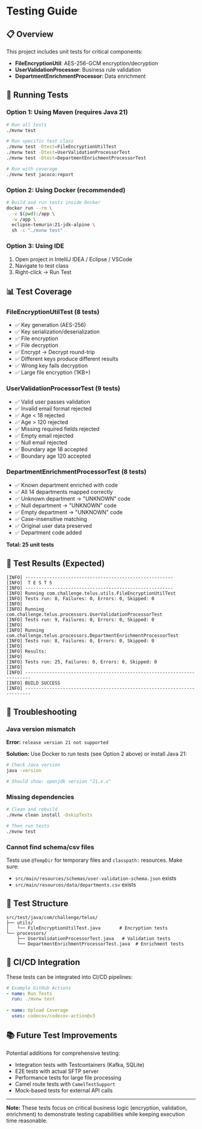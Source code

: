 # Testing Guide

## 📋 Overview

This project includes unit tests for critical components:
- **FileEncryptionUtil**: AES-256-GCM encryption/decryption
- **UserValidationProcessor**: Business rule validation
- **DepartmentEnrichmentProcessor**: Data enrichment

## 🧪 Running Tests

### Option 1: Using Maven (requires Java 21)

```bash
# Run all tests
./mvnw test

# Run specific test class
./mvnw test -Dtest=FileEncryptionUtilTest
./mvnw test -Dtest=UserValidationProcessorTest
./mvnw test -Dtest=DepartmentEnrichmentProcessorTest

# Run with coverage
./mvnw test jacoco:report
```

### Option 2: Using Docker (recommended)

```bash
# Build and run tests inside Docker
docker run --rm \
  -v $(pwd):/app \
  -w /app \
  eclipse-temurin:21-jdk-alpine \
  sh -c "./mvnw test"
```

### Option 3: Using IDE

1. Open project in IntelliJ IDEA / Eclipse / VSCode
2. Navigate to test class
3. Right-click → Run Test

## 📊 Test Coverage

### FileEncryptionUtilTest (8 tests)
- ✅ Key generation (AES-256)
- ✅ Key serialization/deserialization
- ✅ File encryption
- ✅ File decryption
- ✅ Encrypt → Decrypt round-trip
- ✅ Different keys produce different results
- ✅ Wrong key fails decryption
- ✅ Large file encryption (1KB+)

### UserValidationProcessorTest (9 tests)
- ✅ Valid user passes validation
- ✅ Invalid email format rejected
- ✅ Age < 18 rejected
- ✅ Age > 120 rejected
- ✅ Missing required fields rejected
- ✅ Empty email rejected
- ✅ Null email rejected
- ✅ Boundary age 18 accepted
- ✅ Boundary age 120 accepted

### DepartmentEnrichmentProcessorTest (8 tests)
- ✅ Known department enriched with code
- ✅ All 14 departments mapped correctly
- ✅ Unknown department → "UNKNOWN" code
- ✅ Null department → "UNKNOWN" code
- ✅ Empty department → "UNKNOWN" code
- ✅ Case-insensitive matching
- ✅ Original user data preserved
- ✅ Department code added

**Total: 25 unit tests**

## 🎯 Test Results (Expected)

```
[INFO] -------------------------------------------------------
[INFO]  T E S T S
[INFO] -------------------------------------------------------
[INFO] Running com.challenge.telus.utils.FileEncryptionUtilTest
[INFO] Tests run: 8, Failures: 0, Errors: 0, Skipped: 0
[INFO]
[INFO] Running com.challenge.telus.processors.UserValidationProcessorTest
[INFO] Tests run: 9, Failures: 0, Errors: 0, Skipped: 0
[INFO]
[INFO] Running com.challenge.telus.processors.DepartmentEnrichmentProcessorTest
[INFO] Tests run: 8, Failures: 0, Errors: 0, Skipped: 0
[INFO]
[INFO] Results:
[INFO]
[INFO] Tests run: 25, Failures: 0, Errors: 0, Skipped: 0
[INFO]
[INFO] ------------------------------------------------------------------------
[INFO] BUILD SUCCESS
[INFO] ------------------------------------------------------------------------
```

## 🔧 Troubleshooting

### Java version mismatch

**Error:** `release version 21 not supported`

**Solution:** Use Docker to run tests (see Option 2 above) or install Java 21:

```bash
# Check Java version
java -version

# Should show: openjdk version "21.x.x"
```

### Missing dependencies

```bash
# Clean and rebuild
./mvnw clean install -DskipTests

# Then run tests
./mvnw test
```

### Cannot find schema/csv files

Tests use `@TempDir` for temporary files and `classpath:` resources. Make sure:
- `src/main/resources/schemas/user-validation-schema.json` exists
- `src/main/resources/data/departments.csv` exists

## 📝 Test Structure

```
src/test/java/com/challenge/telus/
├── utils/
│   └── FileEncryptionUtilTest.java       # Encryption tests
└── processors/
    ├── UserValidationProcessorTest.java   # Validation tests
    └── DepartmentEnrichmentProcessorTest.java  # Enrichment tests
```

## 🚀 CI/CD Integration

These tests can be integrated into CI/CD pipelines:

```yaml
# Example GitHub Actions
- name: Run Tests
  run: ./mvnw test
  
- name: Upload Coverage
  uses: codecov/codecov-action@v3
```

## 📚 Future Test Improvements

Potential additions for comprehensive testing:
- Integration tests with Testcontainers (Kafka, SQLite)
- E2E tests with actual SFTP server
- Performance tests for large file processing
- Camel route tests with `CamelTestSupport`
- Mock-based tests for external API calls

---

**Note:** These tests focus on critical business logic (encryption, validation, enrichment) to demonstrate testing capabilities while keeping execution time reasonable.
